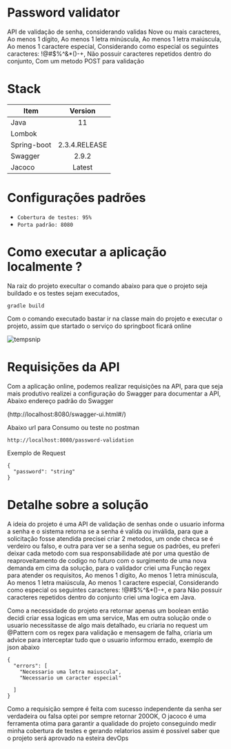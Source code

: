 # Password validator
API de validação de senha, considerando validas Nove ou mais caracteres, Ao menos 1 dígito, Ao menos 1 letra minúscula, Ao menos 1 letra maiúscula, Ao menos 1 caractere especial, Considerando como especial os seguintes caracteres: !@#$%^&*()-+, Não possuir caracteres repetidos dentro do conjunto, Com um metodo POST para validação 

# Stack

| Item        | Version           | 
| ------------- |:-------------:| 
| Java     | 11 | 
| Lombok      |     | 
| Spring-boot | 2.3.4.RELEASE |
| Swagger | 2.9.2 |
| Jacoco | Latest |

# Configurações padrões 

- `Cobertura de testes: 95%`
- `Porta padrão: 8080`


# Como executar a aplicação localmente ?

Na raiz do projeto execultar o comando abaixo para que o projeto seja buildado e os testes sejam executados,  
```
gradle build
```
Com o comando executado bastar ir na classe main do projeto e executar o projeto, assim que startado o serviço do springboot ficará online 

![tempsnip](https://user-images.githubusercontent.com/67074676/106299450-edf45900-6233-11eb-88a9-47240f1d67ab.png)


# Requisições da API 

Com a aplicação online, podemos realizar requisições na API, para que seja mais produtivo realizei a configuração do Swagger para documentar a API, Abaixo endereço padrão do Swagger 

(http://localhost:8080/swagger-ui.html#/)

Abaixo url para Consumo ou teste no postman 

```
http://localhost:8080/password-validation
```
Exemplo de Request

```
{
  "password": "string"
}
```

# Detalhe sobre a solução

A ideia do projeto é uma API de validação de senhas onde o usuario informa a senha e o sistema retorna se a senha é valida ou inválida, para que a solicitação fosse atendida precisei criar 2 metodos, um onde checa se é verdeiro ou falso, e outra para ver se a senha segue os padrões, eu preferi deixar cada metodo com sua responsabilidade até por uma questão de reaproveitamento de codigo no futuro com o surgimento de uma nova demanda em cima da solução, para o validador criei uma Função regex para atender os requisitos, Ao menos 1 dígito, Ao menos 1 letra minúscula, Ao menos 1 letra maiúscula, Ao menos 1 caractere especial, Considerando como especial os seguintes caracteres: !@#$%^&*()-+, e para Não possuir caracteres repetidos dentro do conjunto criei uma logica em Java.

Como a necessidade do projeto era retornar apenas um boolean então decidi criar essa logicas em uma service, Mas em outra solução onde o usuario necessitasse de algo mais detalhado, eu criaria no request um @Pattern com os regex para validação e mensagem de falha, criaria um advice para interceptar tudo que o usuario informou errado, exemplo de json abaixo 

```
{
  "errors": [
    "Necessario uma letra maiuscula",
    "Necessario um caracter especial"
    
  ]
}
```
Como a requisição sempre é feita com sucesso independente da senha ser verdadeira ou falsa optei por sempre retornar 200OK, O jacoco é uma ferramenta otima para garantir a qualidade do projeto conseguindo medir minha cobertura de testes e gerando relatorios assim é possivel saber que o projeto será aprovado na esteira devOps



